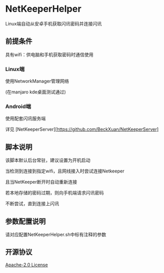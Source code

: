 # NetKeeperHelper
Linux端自动从安卓手机获取闪讯密码并连接闪讯

## 前提条件

具有wifi：供电脑和手机获取密码时通信使用

### Linux端

使用NetworkManager管理网络

(在manjaro kde桌面测试通过)

### Android端

使用配套闪讯服务端

详见 [NetKeeperServer][https://github.com/BeckXuan/NetKeeperServer]

## 脚本说明

该脚本默认后台常驻，建议设置为开机启动

当检测到连接到指定wifi，且网线接入时尝试连接Netkeeper

且当NetKeeper断开时自动重新连接

若本地存储的密码过期，则向手机端请求闪讯密码

不断尝试，直到连接上闪讯

## 参数配置说明

请对应配置NetKeeperHelper.sh中标有注释的参数

## 开源协议

[Apache-2.0 License](https://github.com/BeckXuan/NetKeeperServer/blob/main/LICENSE)

